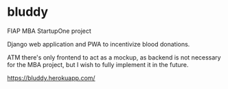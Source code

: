 # bluddy
FIAP MBA StartupOne project

Django web application and PWA to incentivize blood donations.

ATM there's only frontend to act as a mockup, as backend is not necessary for the MBA project, but I wish to fully implement it in the future.

https://bluddy.herokuapp.com/
